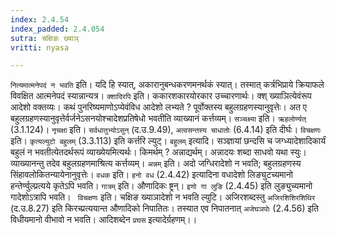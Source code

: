 ```yaml
---
index: 2.4.54
index_padded: 2.4.054
sutra: चक्षिङः ख्याञ्
vritti: nyasa

---
```

`नित्यमात्मनेपदं न भवति` इति। यदि हि स्यात्, अकारानुबन्धकरणमनर्थकं स्यात्। तस्मात् कर्त्रभिप्राये क्रियाफले विवक्षित आत्मनेपदं स्यान्नान्यत्र।
`क्शादिरपि` इति। ककारशकारयोरकार उच्चारणार्थः। क्श् ख्याञित्येवंरूप आदेशो वक्तव्यः। कथं पुनरिष्यमाणोऽप्येवंविध आदेशो लभ्यते ? पूर्वोक्तस्य बहुलग्रहणस्यानुवृत्तेः। अत ए बहुलग्रहणस्यानुवृत्तेर्वर्जनेऽसनयोश्चादेशप्रतिषेधो भवतीति व्याख्यानं कर्त्तव्यम्।
`सञ्चक्ष्या` इति। `ऋहलोर्ण्यत्` (3.1.124)।
`नृचक्षा` इति। `सर्वधातुभ्योऽसुन्` (द.उ.9.49), `अत्वसन्तस्य चाधातोः` (6.4.14) इति दीर्घः। `विचक्षणः` इति। `कृत्यल्युटो बहुलम्` (3.3.113) इति कर्त्तरि ल्युट्।
`बहुलम्` इत्यादि। सञ्ज्ञायां छन्दसि च जग्ध्यादेशादिकार्यं बहुलं न भवतीत्येतदर्थरूपं व्याख्येयमित्यर्थः। किमर्थम् ? अन्नाद्यर्थम्। अन्नादयः शब्दा साधवो यथा स्युः। व्याख्यानन्तु तदेव बहुलग्रहणमाश्रित्य कर्त्तव्यम्। `अन्नम्` इति। अदो जग्धिरादेशो न भवति; बहुलग्रहणस्य सिंहावलोकितन्यायेनानुवृत्तेः। `वधक` इति। `हनो वध` (2.4.42) इत्यादिना वधादेशो लिङ्युटच्यमानो हन्तेर्ण्वुल्प्रत्यये कृतेऽपि भवति। `गात्रम्` इति। औणादिकः ष्ट्रन्। `इणो गा लुङि` (2.4.45) इति लुङ्युच्यमानो गादेशोऽत्रापि भवति। ` विचक्षणः` इति। चक्षिङ ख्याञादेशो न भवति ल्युटि। अजिरशब्दस्तु `अजिरशिशिरशिथिर` (द.उ.8.27) इति किरच्प्रत्ययान्त औणादिको निपातितः। तस्यात एव निपातनात् `अजेघञपोः` (2.4.56) इति विधीयमानो वीभावो न भवति। आदिशब्देन `प्रघस` इत्यादेर्ग्रहणम्।।